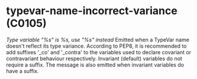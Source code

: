 # typevar-name-incorrect-variance (C0105)

*Type variable "%s" is %s, use "%s" instead* Emitted when a TypeVar name
doesn't reflect its type variance. According to PEP8, it is recommended
to add suffixes '\_co' and '\_contra' to the variables used to declare
covariant or contravariant behaviour respectively. Invariant (default)
variables do not require a suffix. The message is also emitted when
invariant variables do have a suffix.
